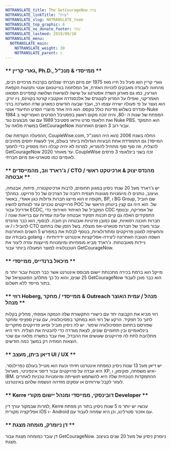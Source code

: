 ```yaml
---
NOTRANSLATE_title: The GetCourageNow צוות
NOTRANSLATE_linkTitle: "צוות"
NOTRANSLATE_slug: NOTRANSLATE_team
NOTRANSLATE_top_graphic: 6
NOTRANSLATE_no_donate_footer: שקר
NOTRANSLATE_lastmod: 2019/09/18
NOTRANSLATE_menu:
  NOTRANSLATE_main:
    NOTRANSLATE_weight: 30
    NOTRANSLATE_parent: כ
---
```


### ** גארי קריין, Ph.D., ממייסדי & מנכ"ל **

גארי קריין הוא פעיל כל חייו מאז 1975 יזם מיזם חברתי שנלחם בקרבות מרכזיים רבים, מהחווה לעבודה מאבקים לזכויות האזרח, אל המלחמה בווייטנאם אנטי ותנועות הקפאת הגרעין, כמו גם מארגן השדה אסטרטג על שישה לנשיאות ושלושה קמפיינים הסנאט האמריקני, ואפילו על המרוץ לקונגרס של אלכסנדרה אוקטביו קורטז בקווינס, ניו יורק. הוא נעצר על פי פעולה ישירה עצמו רב, ועבד שבעה חודשים כמארגן שדה המערכה ברני סנדרס בשלוש מדינות כולל טקסס. הוא היה אחד מיוצרי הסרט התיעודי אנטי-Nuke המפתח של שנות ה -80, והיה זוכה מקום ראשון בפסטיבל הסרטים האמריקאי ב 1984 ואת הלאומי סרט ווידאו פסטיבל 1989 עם שני מבצעים נגד Nuke PBS. הוא התמקד במשרה מלאה על GetCourageNow עבור רוב 3 השנים האחרונות.

ההפעלה הקודמת שלו, CoupleWise.com, החלה בשנת 2006 (הוא היה המנכ"ל המייסד) גם התמודדת אחת הבעיות הגדולות ביותר בעולם, איך לעשות יחסים מחויבים להצליח, וזה סוף סוף מתחיל להמריא, למרות לא יהיה קבלה רווח מספיק כדי לתמוך GetCourageNow עד מאוחר 2020. CoupleWise זכה בשני בינלאומי 3 פרסים לאומיים כמו סטארט-אפ מיזם חברתי.

### ** ג'רארד ווב, מהמייסדים / CTO / מהנדס יצוק & ארכיטקט ראשי אבטחה **

יש ג'רארד מעל 20 שנתי ניסיון במגוון תחומים, לרבות ארכיטקטורה, פיתוח, אבטחה, ועיצוב, נותנים לו מיומנויות מגוונות תצפית רחבה על הצרכים של כל פרויקט. במהלך תקופה זו הוא מייצג חברות גדולות כגון אאודי, באואר, BP, ו BG Group, שם הוביל פרוייקטים טכניים עזר לצוותים להשיג POC של. הוא היה גם קצין ביטחון הראשי של אדריכל עבור ECDC, המקביל של האיחוד האירופי כדי CDC של אמריקה, ובנוסף התפקידים האלה גם קיים תכנות תפקיד אבטחה עליונה עמדות עם בריאות שונה / חברות תוכנה רפואיות, שם כמובן פרטיות ואבטחה הן חובה. לבסוף, הוא כבר מהנדס להוביל ו / או CTO עבור מערך של חברות סטארט-אפ מוצלח. בשל הזמן שלו בתחום והחשיפה למגוון פרויקטים ומתודולוגיות, בנוסף לבלות את במפורש 5 השנים האחרונות בעבודה עם golang - השפה הטובה האחרונה ליצירה-אפליקציות אינטרנט ידידותיות ניידות מאובטחות. ג'רארד מביא מומחיותו ומיומנויות מייעצות עזרה ליצור את הטכנולוגיה למוצר המעולה ביותר עבור GetCourageNow.

### ** מיכאל ברנדייס, ממייסדי **

מייקל הוא ברמת בכירה מתכנתת יישום מבוסס אינטרנט אשר כבר תכנות עבור יותר מ 25 שנים, והוא כל כך מתלהב הפוטנציאל של GetCourageNow הוא כבר מוכן לעבוד בתור מייסד ללא תשלום.

### ** רוזי Hoberg, ממייסדי / מחקר & Outreach מנהל / עמית האוצר מנהל **

רוזי מביא את הקבוצה יחד עם כישורי התקשורת שלה הנמקה אמפתי, מחליק בקלות לתוך כל תפקיד. הרקע של רוזי הוא במחקר בפסיכולוגיה, עם עניין ספציפי ומחקר שפורסם בתחום הפסיכולוגיה שימור. יש לה ניסיון מוביל וסיוע פרויקטים מחקריים בינלאומיים ובין תחומיים שונים, לצאת מגדרה כדי להבטיח את הצליח. רוזי היא מתלהבת לתת לה פרויקטים שעושים את ההבדל, ואת עבד במשרה מלאה עם שכר הוצאות המחיה רק ​​במשך כמה חודשים.

### ** דיאן ביתן, מעצב UI / UX **

יש דיאן מעל 13 שנות ניסיון כמפתח אינטרנט חזיתי וכעת הוא מטייל בעולם כפרילנסר. היא עבדה על פרויקטים עבור דיסני אינפיניטי, מארוול XP, איש משפחה, פוקימון, ו- IBM. ההתמקדות הנוכחית שלה היא להשתמש תושייתה ומיומנויות טכניות לאחרים לעזור לקבל שירותים או עסקים מזדהה הנשמה שלהם באינטרנט.

### ** Kerre דובינסקי, ממייסדי ומנהל יישום מקורי Developer **

למרות שבמקור עורך דין, Kerre עכשיו יש יותר מ 5 שנות ניסיון בתור הן מפתח אפליקציה מקורית iOS ו- Android עם אזכור סטרלינג, וכן היא שמחה לעבוד עם.


### ** דן ניומרק, מומחה מצגת **

דן עובד כמומחה מצגת עבור GetCourageNow. ניומרק ניסיון של מעל 20 שנים בעיצוב מצגת.